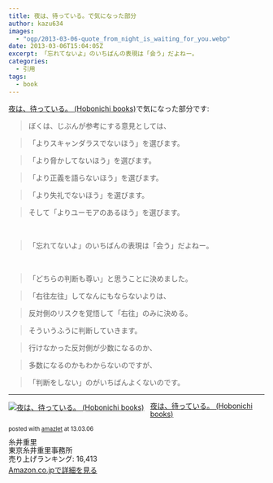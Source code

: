 ```yaml
---
title: 夜は、待っている。で気になった部分
author: kazu634
images:
  - "ogp/2013-03-06-quote_from_night_is_waiting_for_you.webp"
date: 2013-03-06T15:04:05Z
excerpt: 「忘れてないよ」のいちばんの表現は「会う」だよねー。
categories:
  - 引用
tags:
  - book
---
```

<a href="https://www.amazon.co.jp/exec/obidos/ASIN/4902516764/simsnes-22/ref=nosim/" onclick="__gaTracker('send', 'event', 'outbound-article', 'https://www.amazon.co.jp/exec/obidos/ASIN/4902516764/simsnes-22/ref=nosim/', '夜は、待っている。 (Hobonichi books)');" target="_blank" name="amazletlink">夜は、待っている。 (Hobonichi books)</a>で気になった部分です:

> ぼくは、じぶんが参考にする意見としては、

> 「よりスキャンダラスでないほう」を選びます。

> 「より脅かしてないほう」を選びます。

> 「より正義を語らないほう」を選びます。

> 「より失礼でないほう」を選びます。

> そして「よりユーモアのあるほう」を選びます。

&nbsp;

> 「忘れてないよ」のいちばんの表現は「会う」だよねー。

&nbsp;

> 「どちらの判断も尊い」と思うことに決めました。

> 「右往左往」してなんにもならないよりは、

> 反対側のリスクを覚悟して「右往」のみに決める。

> そういうふうに判断していきます。

> 行けなかった反対側が少数になるのか、

> 多数になるのかもわからないのですが、

> 「判断をしない」のがいちばんよくないのです。

* * *

<div class="amazlet-box" style="margin-bottom: 0px;">
<div class="amazlet-image" style="float: left; margin: 0px 12px 1px 0px;">
<a href="https://www.amazon.co.jp/exec/obidos/ASIN/4902516764/simsnes-22/ref=nosim/" onclick="__gaTracker('send', 'event', 'outbound-article', 'https://www.amazon.co.jp/exec/obidos/ASIN/4902516764/simsnes-22/ref=nosim/', '');" target="_blank" name="amazletlink"><img style="border: none;" alt="夜は、待っている。 (Hobonichi books)" src="https://images-na.ssl-images-amazon.com/images/I/41Hc3Yo2DdL._SL160_.jpg" /></a>
</div>

<div class="amazlet-info" style="line-height: 120%; margin-bottom: 10px;">
<div class="amazlet-name" style="margin-bottom: 10px; line-height: 120%;">
<p>
<a href="https://www.amazon.co.jp/exec/obidos/ASIN/4902516764/simsnes-22/ref=nosim/" onclick="__gaTracker('send', 'event', 'outbound-article', 'https://www.amazon.co.jp/exec/obidos/ASIN/4902516764/simsnes-22/ref=nosim/', '夜は、待っている。 (Hobonichi books)');" target="_blank" name="amazletlink">夜は、待っている。 (Hobonichi books)</a>
</p>

<div class="amazlet-powered-date" style="font-size: 80%; margin-top: 5px; line-height: 120%;">
        posted with <a href="http://www.amazlet.com/" onclick="__gaTracker('send', 'event', 'outbound-article', 'http://www.amazlet.com/', 'amazlet');" title="amazlet"  target="_blank">amazlet</a> at 13.03.06
</div>
</div>

<div class="amazlet-detail">
      糸井重里<br /> 東京糸井重里事務所<br /> 売り上げランキング: 16,413
</div>

<div class="amazlet-sub-info" style="float: left;">
<div class="amazlet-link" style="margin-top: 5px;">
<a href="https://www.amazon.co.jp/exec/obidos/ASIN/4902516764/simsnes-22/ref=nosim/" onclick="__gaTracker('send', 'event', 'outbound-article', 'https://www.amazon.co.jp/exec/obidos/ASIN/4902516764/simsnes-22/ref=nosim/', 'Amazon.co.jpで詳細を見る');" target="_blank" name="amazletlink">Amazon.co.jpで詳細を見る</a>
</div>
</div>
</div>

<div class="amazlet-footer" style="clear: left;">
</div>
</div>
